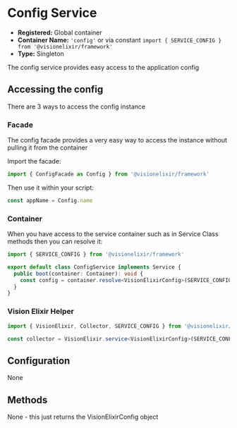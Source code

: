 # Config Service

- **Registered:** Global container
- **Container Name:** `'config'` or via constant `import { SERVICE_CONFIG } from '@visionelixir/framework'`
- **Type:** Singleton

The config service provides easy access to the application config

## Accessing the config

There are 3 ways to access the config instance

### Facade

The config facade provides a very easy way to access the instance without pulling it from the container

Import the facade:
```typescript
import { ConfigFacade as Config } from '@visionelixir/framework'
```

Then use it within your script:
```typescript
const appName = Config.name
```

### Container

When you have access to the service container such as in Service Class methods then you can resolve it:

```typescript
import { SERVICE_CONFIG } from '@visionelixir/framework'

export default class ConfigService implements Service {
  public boot(container: Container): void {
    const config = container.resolve<VisionElixirConfig>(SERVICE_CONFIG) // resolve it from the container
  }
}
```

### Vision Elixir Helper

```typescript
import { VisionElixir, Collector, SERVICE_CONFIG } from '@visionelixir/framework'

const collector = VisionElixir.service<VisionElixirConfig>(SERVICE_CONFIG)
```

## Configuration

None

## Methods

None - this just returns the VisionElixirConfig object
